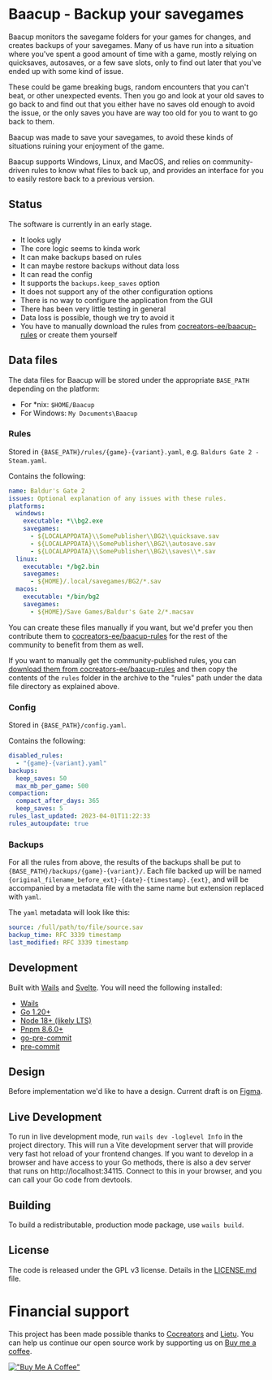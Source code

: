 # Baacup - Backup your savegames

Baacup monitors the savegame folders for your games for changes, and creates backups of your
savegames. Many of us have run into a situation where you've spent a good amount of time with a
game, mostly relying on quicksaves, autosaves, or a few save slots, only to find out later that
you've ended up with some kind of issue.

These could be game breaking bugs, random encounters that you can't beat, or other unexpected
events. Then you go and look at your old saves to go back to and find out that you either have no
saves old enough to avoid the issue, or the only saves you have are way too old for you to want to
go back to them.

Baacup was made to save your savegames, to avoid these kinds of situations ruining your enjoyment of
the game.

Baacup supports Windows, Linux, and MacOS, and relies on community-driven rules to know what files
to back up, and provides an interface for you to easily restore back to a previous version.

## Status

The software is currently in an early stage.

- It looks ugly
- The core logic seems to kinda work
- It can make backups based on rules
- It can maybe restore backups without data loss
- It can read the config
- It supports the `backups.keep_saves` option
- It does not support any of the other configuration options
- There is no way to configure the application from the GUI
- There has been very little testing in general
- Data loss is possible, though we try to avoid it
- You have to manually download the rules from
  [cocreators-ee/baacup-rules](https://github.com/cocreators-ee/baacup-rules) or create them
  yourself

## Data files

The data files for Baacup will be stored under the appropriate `BASE_PATH` depending on the
platform:

- For \*nix: `$HOME/Baacup`
- For Windows: `My Documents\Baacup`

### Rules

Stored in `{BASE_PATH}/rules/{game}-{variant}.yaml`, e.g. `Baldurs Gate 2 - Steam.yaml`.

Contains the following:

```yaml
name: Baldur's Gate 2
issues: Optional explanation of any issues with these rules.
platforms:
  windows:
    executable: *\\bg2.exe
    savegames:
      - ${LOCALAPPDATA}\\SomePublisher\\BG2\\quicksave.sav
      - ${LOCALAPPDATA}\\SomePublisher\\BG2\\autosave.sav
      - ${LOCALAPPDATA}\\SomePublisher\\BG2\\saves\\*.sav
  linux:
    executable: */bg2.bin
    savegames:
      - ${HOME}/.local/savegames/BG2/*.sav
  macos:
    executable: */bin/bg2
    savegames:
      - ${HOME}/Save Games/Baldur's Gate 2/*.macsav
```

You can create these files manually if you want, but we'd prefer you then contribute them to
[cocreators-ee/baacup-rules](https://github.com/cocreators-ee/baacup-rules) for the rest of the
community to benefit from them as well.

If you want to manually get the community-published rules, you can
[download them from cocreators-ee/baacup-rules](https://github.com/cocreators-ee/baacup-rules/archive/refs/heads/main.zip)
and then copy the contents of the `rules` folder in the archive to the "rules" path under the data
file directory as explained above.

### Config

Stored in `{BASE_PATH}/config.yaml`.

Contains the following:

```yaml
disabled_rules:
  - "{game}-{variant}.yaml"
backups:
  keep_saves: 50
  max_mb_per_game: 500
compaction:
  compact_after_days: 365
  keep_saves: 5
rules_last_updated: 2023-04-01T11:22:33
rules_autoupdate: true
```

### Backups

For all the rules from above, the results of the backups shall be put to
`{BASE_PATH}/backups/{game}-{variant}/`. Each file backed up will be named
`{original_filename_before_ext}-{date}-{timestamp}.{ext}`, and will be accompanied by a metadata
file with the same name but extension replaced with `yaml`.

The `yaml` metadata will look like this:

```yaml
source: /full/path/to/file/source.sav
backup_time: RFC 3339 timestamp
last_modified: RFC 3339 timestamp
```

## Development

Built with [Wails](https://wails.io/) and [Svelte](https://svelte.dev). You will need the following
installed:

- [Wails](https://wails.io/docs/gettingstarted/installation)
- [Go 1.20+](https://go.dev/dl/)
- [Node 18+ (likely LTS)](https://nodejs.org/en)
- [Pnpm 8.6.0+](https://pnpm.io/installation)
- [go-pre-commit](https://github.com/lietu/go-pre-commit#using-the-hooks)
- [pre-commit](https://pre-commit.com/#install)

## Design

Before implementation we'd like to have a design. Current draft is on
[Figma](https://www.figma.com/file/7UrzEb3GO1o4jJ7i1WauEO/Baacup?type=design&node-id=11%3A93).

## Live Development

To run in live development mode, run `wails dev -loglevel Info` in the project directory. This will
run a Vite development server that will provide very fast hot reload of your frontend changes. If
you want to develop in a browser and have access to your Go methods, there is also a dev server that
runs on http://localhost:34115. Connect to this in your browser, and you can call your Go code from
devtools.

## Building

To build a redistributable, production mode package, use `wails build`.

## License

The code is released under the GPL v3 license. Details in the [LICENSE.md](./LICENSE.md) file.

# Financial support

This project has been made possible thanks to [Cocreators](https://cocreators.ee) and
[Lietu](https://lietu.net). You can help us continue our open source work by supporting us on
[Buy me a coffee](https://www.buymeacoffee.com/cocreators).

[!["Buy Me A Coffee"](https://www.buymeacoffee.com/assets/img/custom_images/orange_img.png)](https://www.buymeacoffee.com/cocreators)
